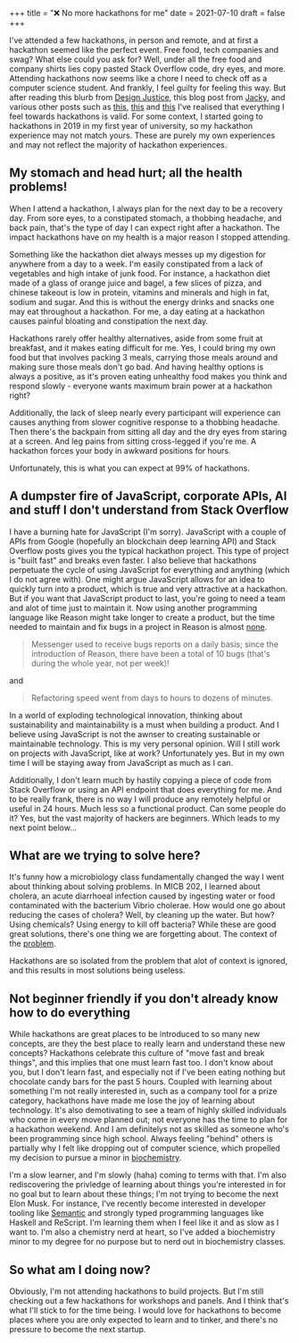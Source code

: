 +++
title = "❌ No more hackathons for me"
date = 2021-07-10
draft = false
+++

I've attended a few hackathons, in person and remote, and at first a hackathon seemed like the perfect event. Free food, tech companies and swag? What else could you ask for? Well, under all the free food and company shirts lies copy pasted Stack Overflow code, dry eyes, and more. Attending hackathons now seems like a chore I need to check off as a computer science student. And frankly, I feel guilty for feeling this way. But after reading this blurb from [Design Justice](https://files.slack.com/files-pri/T01V91WKPRS-F0237LNNB25/image.png), this blog post from [Jacky](https://jzhao.xyz/posts/hackathons/?ref=home), and various other posts such as [this](https://www.quora.com/Why-might-someone-really-like-programming-contests-but-have-no-desire-to-go-to-a-hackathon), [this](https://dev.to/shobhitic/why-i-am-not-going-to-attend-hackathons-anymore-2896) and [this](https://thedailytexan.com/2018/05/02/fall-out-of-love-with-the-hackathon/) I've realised that everything I feel towards hackathons is valid. For some context, I started going to hackathons in 2019 in my first year of university, so my hackathon experience may not match yours. These are purely my own experiences and may not reflect the majority of hackathon experiences.

## My stomach and head hurt; all the health problems!
When I attend a hackathon, I always plan for the next day to be a recovery day. From sore eyes, to a constipated stomach, a thobbing headache, and back pain, that's the type of day I can expect right after a hackathon. The impact hackathons have on my health is a major reason I stopped attending. 

Something like the hackathon diet always messes up my digestion for anywhere from a day to a week. I'm easily constipated from a lack of vegetables and high intake of junk food. For instance, a hackathon diet made of a glass of orange juice and bagel, a few slices of pizza, and chinese takeout is low in protein, vitamins and minerals and high in fat, sodium and sugar. And this is without the energy drinks and snacks one may eat throughout a hackathon. For me, a day eating at a hackathon causes painful bloating and constipation the next day. 

Hackathons rarely offer healthy alternatives, aside from some fruit at breakfast, and it makes eating difficult for me. Yes, I could bring my own food but that involves packing 3 meals, carrying those meals around and making sure those meals don't go bad. And having healthy options is always a positive, as it's proven eating unhealthy food makes you think and respond slowly - everyone wants maximum brain power at a hackathon right?

Additionally, the lack of sleep nearly every participant will experience can causes anything from slower cognitive response to a thobbing headache. Then there's the backpain from sitting all day and the dry eyes from staring at a screen. And leg pains from sitting cross-legged if you're me. A hackathon forces your body in awkward positions for hours. 

Unfortunately, this is what you can expect at 99% of hackathons. 

## A dumpster fire of JavaScript, corporate APIs, AI and stuff I don't understand from Stack Overflow
I have a burning hate for JavaScript (I'm sorry). JavaScript with a couple of APIs from Google (hopefully an blockchain deep learning API) and Stack Overflow posts gives you the typical hackathon project. This type of project is "built fast" and breaks even faster. I also believe that hackathons perpetuate the cycle of using JavaScript for everything and anything (which I do not agree with). One might argue JavaScript allows for an idea to quickly turn into a product, which is true and very attractive at a hackathon. But if you want that JavaScript product to last, you're going to need a team and alot of time just to maintain it. Now using another programming language like Reason might take longer to create a product, but the time needed to maintain and fix bugs in a project in Reason is almost [none](https://reasonml.github.io/blog/2017/09/08/messenger-50-reason). 

> Messenger used to receive bugs reports on a daily basis; since the introduction of Reason, there have been a total of 10 bugs (that's during the whole year, not per week)! 

and 

> Refactoring speed went from days to hours to dozens of minutes. 

In a world of exploding technological innovation, thinking about sustainability and maintainability is a must when building a product. And I believe using JavaScript is not the awnser to creating sustainable or maintainable technology. This is my very personal opinion. Will I still work on projects with JavaScript, like at work? Unfortunately yes. But in my own time I will be staying away from JavaScript as much as I can. 

Additionally, I don't learn much by hastily copying a piece of code from Stack Overflow or using an API endpoint that does everything for me. And to be really frank, there is no way I will produce any remotely helpful or useful in 24 hours. Much less so a functional product. Can some people do it? Yes, but the vast majority of hackers are beginners. Which leads to my next point below...

## What are we trying to solve here?
It's funny how a microbiology class fundamentally changed the way I went about thinking about solving problems. In MICB 202, I learned about cholera, an acute diarrhoeal infection caused by ingesting water or food contaminated with the bacterium Vibrio cholerae. How would one go about reducing the cases of cholera? Well, by cleaning up the water. But how? Using chemicals? Using energy to kill off bacteria? While these are good great solutions, there's one thing we are forgetting about. The context of the [problem](https://www.pnas.org/content/100/3/1051).

Hackathons are so isolated from the problem that alot of context is ignored, and this results in most solutions being useless. 

## Not beginner friendly if you don't already know how to do everything
While hackathons are great places to be introduced to so many new concepts, are they the best place to really learn and understand these new concepts? Hackathons celebrate this culture of "move fast and break things", and this implies that one must learn fast too. I don't know about you, but I don't learn fast, and especially not if I've been eating nothing but chocolate candy bars for the past 5 hours. Coupled with learning about something I'm not really interested in, such as a company tool for a prize category, hackathons have made me lose the joy of learning about technology. It's also demotivating to see a team of highly skilled individuals who come in every move planned out; not everyone has the time to plan for a hackathon weekend. And I am definitelys not as skilled as someone who's been programming since high school. Always feeling "behind" others is partially why I felt like dropping out of computer science, which propelled my decision to pursue a minor in [biochemistry](/blog/cs-bchem). 

I'm a slow learner, and I'm slowly (haha) coming to terms with that. I'm also rediscovering the privledge of learning about things you're interested in for no goal but to learn about these things; I'm not trying to become the next Elon Musk. For instance, I've recently become interested in developer tooling like [Semantic](https://github.com/github/semantic) and strongly typed programming languages like Haskell and ReScript. I'm learning them when I feel like it and as slow as I want to. I'm also a chemistry nerd at heart, so I've added a biochemistry minor to my degree for no purpose but to nerd out in biochemistry classes. 

## So what am I doing now?
Obviously, I'm not attending hackathons to build projects. But I'm still checking out a few hackathons for workshops and panels. And I think that's what I'll stick to for the time being. I would love for hackathons to become places where you are only expected to learn and to tinker, and there's no pressure to become the next startup. 
